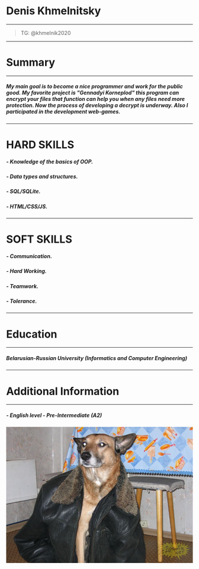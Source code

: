 # Denis Khmelnitsky

------------


> TG: @khmelnik2020

------------
# Summary

------------


##### My main goal is to become a nice programmer and work for the public good. My favorite project is "Gennadyi Korneplod" this program can encrypt your files that function can help you when any files need more protection. Now the process of developing a decrypt is underway. Also I participated in the development web-games.
------------
# HARD SKILLS
#####  - Knowledge of the basics of OOP.
##### - Data types and structures.
##### - SQL/SQLite.
##### - HTML/CSS/JS.

------------
# SOFT SKILLS
#####  - Communication.
##### - Hard Working.
##### - Teamwork.
##### - Tolerance.

------------
# Education

------------
##### Belarusian-Russian University (Informatics and Computer Engineering)
------------
# Additional Information

------------

##### - English level - Pre-Intermediate (A2)
![image](https://github.com/khmelnitskyd/SVCHVS/blob/lab1/photo.jpg?raw=true)

